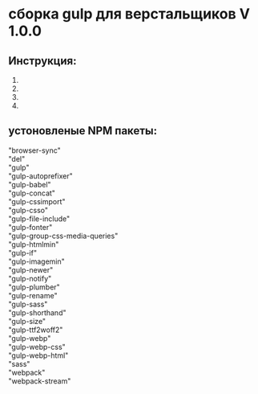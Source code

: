 # сборка gulp для верстальщиков V 1.0.0

## Инструкция:
  1. 
  2. 
  3. 
  4. 

  ## устоновленые NPM пакеты:
  "browser-sync" <br/>
  "del" <br/>
  "gulp" <br/>
  "gulp-autoprefixer" <br/>
  "gulp-babel" <br/>
  "gulp-concat" <br/>
  "gulp-cssimport" <br/>
  "gulp-csso" <br/>
  "gulp-file-include" <br/>
  "gulp-fonter" <br/>
  "gulp-group-css-media-queries" <br/>
  "gulp-htmlmin" <br/>
  "gulp-if" <br/>
  "gulp-imagemin" <br/>
  "gulp-newer" <br/>
  "gulp-notify" <br/>
  "gulp-plumber" <br/>
  "gulp-rename" <br/>
  "gulp-sass" <br/>
  "gulp-shorthand" <br/>
  "gulp-size" <br/>
  "gulp-ttf2woff2" <br/>
  "gulp-webp" <br/>
  "gulp-webp-css" <br/>
  "gulp-webp-html" <br/>
  "sass" <br/>
  "webpack" <br/>
  "webpack-stream" <br/>